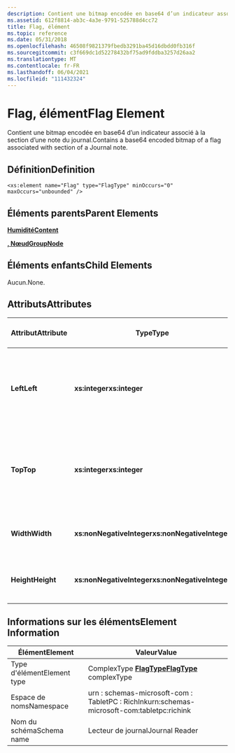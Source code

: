 ```yaml
---
description: Contient une bitmap encodée en base64 d’un indicateur associé à la section d’une note du journal.
ms.assetid: 612f8814-ab3c-4a3e-9791-525788d4cc72
title: Flag, élément
ms.topic: reference
ms.date: 05/31/2018
ms.openlocfilehash: 46508f9821379fbedb3291ba45d16dbdd0fb316f
ms.sourcegitcommit: c3f669dc1d52278432bf75ad9fddba3257d26aa2
ms.translationtype: MT
ms.contentlocale: fr-FR
ms.lasthandoff: 06/04/2021
ms.locfileid: "111432324"
---
```

# <a name="flag-element"></a><span data-ttu-id="f7090-103">Flag, élément</span><span class="sxs-lookup"><span data-stu-id="f7090-103">Flag Element</span></span>

<span data-ttu-id="f7090-104">Contient une bitmap encodée en base64 d’un indicateur associé à la section d’une note du journal.</span><span class="sxs-lookup"><span data-stu-id="f7090-104">Contains a base64 encoded bitmap of a flag associated with section of a Journal note.</span></span>

## <a name="definition"></a><span data-ttu-id="f7090-105">Définition</span><span class="sxs-lookup"><span data-stu-id="f7090-105">Definition</span></span>

``` syntax
<xs:element name="Flag" type="FlagType" minOccurs="0" maxOccurs="unbounded" />
```

## <a name="parent-elements"></a><span data-ttu-id="f7090-106">Éléments parents</span><span class="sxs-lookup"><span data-stu-id="f7090-106">Parent Elements</span></span>

[<span data-ttu-id="f7090-107">**Humidité**</span><span class="sxs-lookup"><span data-stu-id="f7090-107">**Content**</span></span>](content-element--journal-reader.md)

[<span data-ttu-id="f7090-108">**, Nœud**</span><span class="sxs-lookup"><span data-stu-id="f7090-108">**GroupNode**</span></span>](groupnode-element.md)

## <a name="child-elements"></a><span data-ttu-id="f7090-109">Éléments enfants</span><span class="sxs-lookup"><span data-stu-id="f7090-109">Child Elements</span></span>

<span data-ttu-id="f7090-110">Aucun.</span><span class="sxs-lookup"><span data-stu-id="f7090-110">None.</span></span>

## <a name="attributes"></a><span data-ttu-id="f7090-111">Attributs</span><span class="sxs-lookup"><span data-stu-id="f7090-111">Attributes</span></span>



| <span data-ttu-id="f7090-112">Attribut</span><span class="sxs-lookup"><span data-stu-id="f7090-112">Attribute</span></span>  | <span data-ttu-id="f7090-113">Type</span><span class="sxs-lookup"><span data-stu-id="f7090-113">Type</span></span>                      | <span data-ttu-id="f7090-114">Obligatoire</span><span class="sxs-lookup"><span data-stu-id="f7090-114">Required</span></span> | <span data-ttu-id="f7090-115">Description</span><span class="sxs-lookup"><span data-stu-id="f7090-115">Description</span></span>                                                                             | <span data-ttu-id="f7090-116">Valeurs possibles</span><span class="sxs-lookup"><span data-stu-id="f7090-116">Possible Values</span></span>           |
|------------|---------------------------|----------|-----------------------------------------------------------------------------------------|---------------------------|
| <span data-ttu-id="f7090-117">**Left**</span><span class="sxs-lookup"><span data-stu-id="f7090-117">**Left**</span></span>   | <span data-ttu-id="f7090-118">**xs:integer**</span><span class="sxs-lookup"><span data-stu-id="f7090-118">**xs:integer**</span></span>            | <span data-ttu-id="f7090-119">Obligatoire</span><span class="sxs-lookup"><span data-stu-id="f7090-119">Required</span></span> | <span data-ttu-id="f7090-120">Distance entre l’origine et le point le plus à gauche dans le cadre englobant de l’élément.</span><span class="sxs-lookup"><span data-stu-id="f7090-120">The distance from the origin to the leftmost point in the bounding box for the element.</span></span> | <span data-ttu-id="f7090-121">N’importe quel entier.</span><span class="sxs-lookup"><span data-stu-id="f7090-121">Any integer.</span></span>              |
| <span data-ttu-id="f7090-122">**Top**</span><span class="sxs-lookup"><span data-stu-id="f7090-122">**Top**</span></span>    | <span data-ttu-id="f7090-123">**xs:integer**</span><span class="sxs-lookup"><span data-stu-id="f7090-123">**xs:integer**</span></span>            | <span data-ttu-id="f7090-124">Obligatoire</span><span class="sxs-lookup"><span data-stu-id="f7090-124">Required</span></span> | <span data-ttu-id="f7090-125">Distance entre l’origine et le point le plus élevé dans le cadre englobant de l’élément.</span><span class="sxs-lookup"><span data-stu-id="f7090-125">The distance from the origin to the topmost point in the bounding box for the element.</span></span>  | <span data-ttu-id="f7090-126">N’importe quel entier.</span><span class="sxs-lookup"><span data-stu-id="f7090-126">Any integer.</span></span>              |
| <span data-ttu-id="f7090-127">**Width**</span><span class="sxs-lookup"><span data-stu-id="f7090-127">**Width**</span></span>  | <span data-ttu-id="f7090-128">**xs:nonNegativeInteger**</span><span class="sxs-lookup"><span data-stu-id="f7090-128">**xs:nonNegativeInteger**</span></span> | <span data-ttu-id="f7090-129">Obligatoire</span><span class="sxs-lookup"><span data-stu-id="f7090-129">Required</span></span> | <span data-ttu-id="f7090-130">Largeur de la zone englobante pour l’élément.</span><span class="sxs-lookup"><span data-stu-id="f7090-130">The width of the bounding box for the element.</span></span>                                          | <span data-ttu-id="f7090-131">Entier non négatif.</span><span class="sxs-lookup"><span data-stu-id="f7090-131">Any non-negative integer.</span></span> |
| <span data-ttu-id="f7090-132">**Height**</span><span class="sxs-lookup"><span data-stu-id="f7090-132">**Height**</span></span> | <span data-ttu-id="f7090-133">**xs:nonNegativeInteger**</span><span class="sxs-lookup"><span data-stu-id="f7090-133">**xs:nonNegativeInteger**</span></span> | <span data-ttu-id="f7090-134">Obligatoire</span><span class="sxs-lookup"><span data-stu-id="f7090-134">Required</span></span> | <span data-ttu-id="f7090-135">Hauteur du rectangle englobant pour l’élément.</span><span class="sxs-lookup"><span data-stu-id="f7090-135">The height of the bounding box for the element.</span></span>                                         | <span data-ttu-id="f7090-136">Entier non négatif.</span><span class="sxs-lookup"><span data-stu-id="f7090-136">Any non-negative integer.</span></span> |



 

## <a name="element-information"></a><span data-ttu-id="f7090-137">Informations sur les éléments</span><span class="sxs-lookup"><span data-stu-id="f7090-137">Element Information</span></span>



|  <span data-ttu-id="f7090-138">Élément</span><span class="sxs-lookup"><span data-stu-id="f7090-138">Element</span></span>     | <span data-ttu-id="f7090-139">Valeur</span><span class="sxs-lookup"><span data-stu-id="f7090-139">Value</span></span>                                                     |
|--------------|-------------------------------------------------------|
| <span data-ttu-id="f7090-140">Type d'élément</span><span class="sxs-lookup"><span data-stu-id="f7090-140">Element type</span></span> | <span data-ttu-id="f7090-141">ComplexType [**FlagType**](flagtype-complex-type.md)</span><span class="sxs-lookup"><span data-stu-id="f7090-141">[**FlagType**](flagtype-complex-type.md) complexType</span></span> |
| <span data-ttu-id="f7090-142">Espace de noms</span><span class="sxs-lookup"><span data-stu-id="f7090-142">Namespace</span></span>    | <span data-ttu-id="f7090-143">urn : schemas-microsoft-com : TabletPC : RichInk</span><span class="sxs-lookup"><span data-stu-id="f7090-143">urn:schemas-microsoft-com:tabletpc:richink</span></span>            |
| <span data-ttu-id="f7090-144">Nom du schéma</span><span class="sxs-lookup"><span data-stu-id="f7090-144">Schema name</span></span>  | <span data-ttu-id="f7090-145">Lecteur de journal</span><span class="sxs-lookup"><span data-stu-id="f7090-145">Journal Reader</span></span>                                        |



 

 

 



